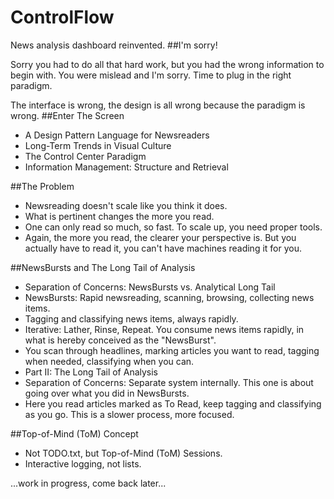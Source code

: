 ControlFlow
===========

News analysis dashboard reinvented.
##I'm sorry!

Sorry you had to do all that hard work, but you had the wrong information to begin with. You were mislead and I'm sorry. Time to plug in the right paradigm.

The interface is wrong, the design is all wrong because the paradigm is wrong.
##Enter The Screen

* A Design Pattern Language for Newsreaders
* Long-Term Trends in Visual Culture
* The Control Center Paradigm
* Information Management: Structure and Retrieval

##The Problem

* Newsreading doesn't scale like you think it does.
* What is pertinent changes the more you read.
* One can only read so much, so fast. To scale up, you need proper tools.
* Again, the more you read, the clearer your perspective is. But you actually have to read it, you can't have machines reading it for you.

##NewsBursts and The Long Tail of Analysis
* Separation of Concerns: NewsBursts vs. Analytical Long Tail
* NewsBursts: Rapid newsreading, scanning, browsing, collecting news items.
* Tagging and classifying news items, always rapidly.
* Iterative: Lather, Rinse, Repeat. You consume news items rapidly, in what is hereby conceived as the "NewsBurst".
* You scan through headlines, marking articles you want to read, tagging when needed, classifying when you can.
* Part II: The Long Tail of Analysis
* Separation of Concerns: Separate system internally. This one is about going over what you did in NewsBursts.
* Here you read articles marked as To Read, keep tagging and classifying as you go. This is a slower process, more focused.

##Top-of-Mind (ToM) Concept
* Not TODO.txt, but Top-of-Mind (ToM) Sessions.
* Interactive logging, not lists.

...work in progress, come back later...
